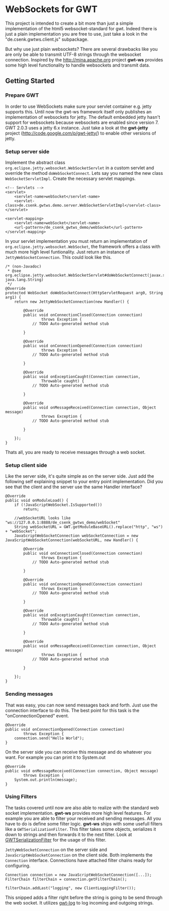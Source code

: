 # WebSockets for GWT #
This project is intended to create a bit more than just a simple implementation of the html5 websocket-standard for gwt. Indeed there is just a plain implementation you are free to use, just take a look in the "de.csenk.gwtws.client.js" subpackage.

But why use just plain websockets? There are several drawbacks like you are only be able to transmit UTF-8 strings through the websocket connection. Inspired by the http://mina.apache.org project **gwt-ws** provides some high level functionality to handle websockets and transmit data.

## Getting Started ##

### Prepare GWT ###
In order to use WebSockets make sure your servlet container e.g. jetty supports this. Until now the gwt-ws framework itself only publishes an implementation of websockets for jetty. The default embedded jetty hasn't support for websockets because websockets are enabled since version 7. GWT 2.0.3 uses a jetty 6.x instance. Just take a look at the **gwt-jetty** project (http://code.google.com/p/gwt-jetty/) to enable other versions of jetty.

### Setup server side ###
Implement the abstract class `org.eclipse.jetty.websocket.WebSocketServlet` in a custom servlet and override the method `doWebSocketConnect`. Lets say you named the new class `WebSocketServletImpl`. Create the necessary servlet mappings.

```
<!-- Servlets -->
<servlet>
	<servlet-name>webSocket</servlet-name>
	<servlet-class>de.csenk.gwtws.demo.server.WebSocketServletImpl</servlet-class>
</servlet>

<servlet-mapping>
	<servlet-name>webSocket</servlet-name>
	<url-pattern>/de_csenk_gwtws_demo/webSocket</url-pattern>
</servlet-mapping>
```

In your servlet implementation you must return an implementation of `org.eclipse.jetty.websocket.WebSocket`, the framework offers a class with much more high level funtionality. Just return an instance of `JettyWebSocketConnection`. This could look like this.

```
/* (non-Javadoc)
 * @see org.eclipse.jetty.websocket.WebSocketServlet#doWebSocketConnect(javax.servlet.http.HttpServletRequest, java.lang.String)
 */
@Override
protected WebSocket doWebSocketConnect(HttpServletRequest arg0, String arg1) {
	return new JettyWebSocketConnection(new Handler() {

		@Override
		public void onConnectionClosed(Connection connection)
				throws Exception {
			// TODO Auto-generated method stub
			
		}

		@Override
		public void onConnectionOpened(Connection connection)
				throws Exception {
			// TODO Auto-generated method stub
			
		}

		@Override
		public void onExceptionCaught(Connection connection,
				Throwable caught) {
			// TODO Auto-generated method stub
			
		}

		@Override
		public void onMessageReceived(Connection connection, Object message)
				throws Exception {
			// TODO Auto-generated method stub
			
		}
		
	});
}
```

Thats all, you are ready to receive messages through a web socket.

### Setup client side ###
Like the server side, it's quite simple as on the server side. Just add the following self explaining snippet to your entry point implementation. Did you see that the client and the server use the same Handler interface?

```
@Override
public void onModuleLoad() {
	if (!JavaScriptWebSocket.IsSupported())
		return;
	
	//webSocketURL looks like "ws://127.0.0.1:8888/de_csenk_gwtws_demo/webSocket"
	String webSocketURL = GWT.getModuleBaseURL().replace("http", "ws") + "webSocket";
	JavaScriptWebSocketConnection webSocketConnection = new JavaScriptWebSocketConnection(webSocketURL, new Handler() {

		@Override
		public void onConnectionClosed(Connection connection)
				throws Exception {
			// TODO Auto-generated method stub
			
		}

		@Override
		public void onConnectionOpened(Connection connection)
				throws Exception {
			// TODO Auto-generated method stub
			
		}

		@Override
		public void onExceptionCaught(Connection connection,
				Throwable caught) {
			// TODO Auto-generated method stub
			
		}

		@Override
		public void onMessageReceived(Connection connection, Object message)
				throws Exception {
			// TODO Auto-generated method stub
			
		}
		
	});
}
```

### Sending messages ###
That was easy, you can now send messages back and forth. Just use the connection interface to do this. The best point for this task is the "onConnectionOpened" event.

```
@Override
public void onConnectionOpened(Connection connection)
		throws Exception {
	connection.send("Hello World");
}
```

On the server side you can receive this message and do whatever you want. For example you can print it to System.out

```
@Override
public void onMessageReceived(Connection connection, Object message)
		throws Exception {
	System.out.println(message);
}
```

### Using Filters ###
The tasks covered until now are also able to realize with the standard web socket implementation. **gwt-ws** provides more high level features. For example you are able to filter your received and sending messages. All you have to do is define some filter logic. **gwt-ws** ships with some usefull filters like a `GWTSerializationFilter`. This filter takes some objects, serializes it down to strings and then forwards it to the next filter. Look at [GWTSerializationFilter](GWTSerializationFilter.md) for the usage of this filter.

`JettyWebSocketConnection` on the server side and `JavaScriptWebSocketConnection` on the client side. Both implements the `Connection` interface. Connections have attached filter chains ready for configuring.

```
Connection connection = new JavaScriptWebSocketConnection([...]);
FilterChain filterChain = connection.getFilterChain();

filterChain.addLast("logging", new ClientLoggingFilter());
```

This snipped adds a filter right before the string is going to be send through the web socket. It utilizes [gwt-log](http://code.google.com/p/gwt-log/) to log incoming and outgoing strings.